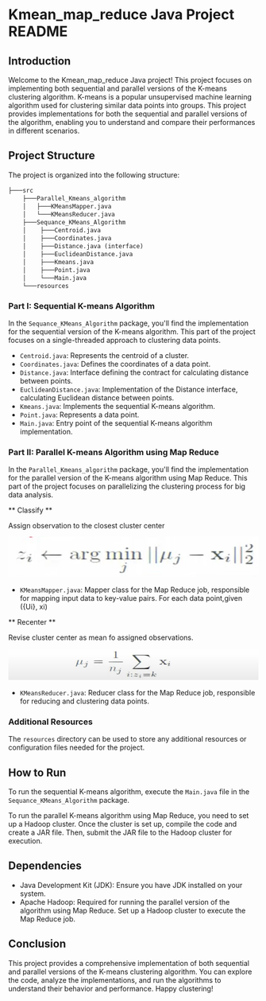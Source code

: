 # Kmean_map_reduce Java Project README

## Introduction
Welcome to the Kmean_map_reduce Java project! This project focuses on implementing both sequential and parallel versions of the K-means clustering algorithm. K-means is a popular unsupervised machine learning algorithm used for clustering similar data points into groups. This project provides implementations for both the sequential and parallel versions of the algorithm, enabling you to understand and compare their performances in different scenarios.

## Project Structure
The project is organized into the following structure:

```
├───src
    ├───Parallel_Kmeans_algorithm
    │   ├───KMeansMapper.java
    │   └───KMeansReducer.java
    ├───Sequance_KMeans_Algorithm
    │    ├───Centroid.java
    │    ├───Coordinates.java
    │    ├───Distance.java (interface)
    │    ├───EuclideanDistance.java
    │    ├───Kmeans.java
    │    ├───Point.java
    │    └───Main.java
    └───resources
```

### Part I: Sequential K-means Algorithm
In the `Sequance_KMeans_Algorithm` package, you'll find the implementation for the sequential version of the K-means algorithm. This part of the project focuses on a single-threaded approach to clustering data points.

- `Centroid.java`: Represents the centroid of a cluster.
- `Coordinates.java`: Defines the coordinates of a data point.
- `Distance.java`: Interface defining the contract for calculating distance between points.
- `EuclideanDistance.java`: Implementation of the Distance interface, calculating Euclidean distance between points.
- `Kmeans.java`: Implements the sequential K-means algorithm.
- `Point.java`: Represents a data point.
- `Main.java`: Entry point of the sequential K-means algorithm implementation.

### Part II: Parallel K-means Algorithm using Map Reduce
In the `Parallel_Kmeans_algorithm` package, you'll find the implementation for the parallel version of the K-means algorithm using Map Reduce. This part of the project focuses on parallelizing the clustering process for big data analysis.

** Classify **

Assign observation to the closest cluster center

![img.png](img.png)

- `KMeansMapper.java`: Mapper class for the Map Reduce job, responsible for mapping input data to key-value pairs.
    For each data point,given ({Ui}, xi)

** Recenter **

Revise cluster center as mean fo assigned observations.

![img_1.png](img_1.png)

- `KMeansReducer.java`: Reducer class for the Map Reduce job, responsible for reducing and clustering data points.
  
### Additional Resources
The `resources` directory can be used to store any additional resources or configuration files needed for the project.

## How to Run
To run the sequential K-means algorithm, execute the `Main.java` file in the `Sequance_KMeans_Algorithm` package.

To run the parallel K-means algorithm using Map Reduce, you need to set up a Hadoop cluster. Once the cluster is set up, compile the code and create a JAR file. Then, submit the JAR file to the Hadoop cluster for execution.

## Dependencies
- Java Development Kit (JDK): Ensure you have JDK installed on your system.
- Apache Hadoop: Required for running the parallel version of the algorithm using Map Reduce. Set up a Hadoop cluster to execute the Map Reduce job.

## Conclusion
This project provides a comprehensive implementation of both sequential and parallel versions of the K-means clustering algorithm. You can explore the code, analyze the implementations, and run the algorithms to understand their behavior and performance. Happy clustering!

